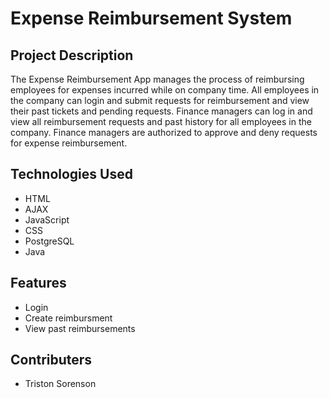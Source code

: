 # Expense Reimbursement System

## Project Description

The Expense Reimbursement App manages the process of reimbursing employees for expenses incurred while on company time. All employees in the company can login and submit requests for reimbursement and view their past tickets and pending requests. Finance managers can log in and view all reimbursement requests and past history for all employees in the company. Finance managers are authorized to approve and deny requests for expense reimbursement.

## Technologies Used

- HTML
- AJAX
- JavaScript
- CSS
- PostgreSQL
- Java

## Features
- Login
- Create reimbursment
- View past reimbursements

## Contributers
- Triston Sorenson
